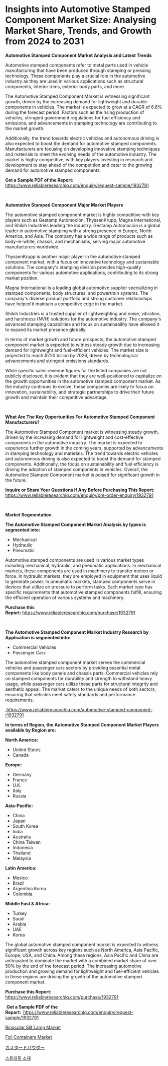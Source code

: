 <p><h1>Insights into Automotive Stamped Component Market Size: Analysing Market Share, Trends, and Growth from 2024 to 2031</h1></p><p><strong>Automotive Stamped Component Market Analysis and Latest Trends</strong></p>
<p><p>Automotive stamped components refer to metal parts used in vehicle manufacturing that have been produced through stamping or pressing technology. These components play a crucial role in the automotive industry as they are used in various applications such as structural components, interior trims, exterior body parts, and more.</p><p>The Automotive Stamped Component Market is witnessing significant growth, driven by the increasing demand for lightweight and durable components in vehicles. The market is expected to grow at a CAGR of 6.6% during the forecast period. Factors such as the rising production of vehicles, stringent government regulations for fuel efficiency and emissions, and advancements in stamping technology are contributing to the market growth.</p><p>Additionally, the trend towards electric vehicles and autonomous driving is also expected to boost the demand for automotive stamped components. Manufacturers are focusing on developing innovative stamping techniques and materials to meet the evolving needs of the automotive industry. The market is highly competitive, with key players investing in research and development to stay ahead of the competition and cater to the growing demand for automotive stamped components.</p></p>
<p><strong>Get a Sample PDF of the Report:&nbsp;</strong> <a href="https://www.reliableresearchiq.com/enquiry/request-sample/1932791">https://www.reliableresearchiq.com/enquiry/request-sample/1932791</a></p>
<p>&nbsp;</p>
<p><strong>Automotive Stamped Component Major Market Players</strong></p>
<p><p>The automotive stamped component market is highly competitive with key players such as Gestamp Automoción, ThyssenKrupp, Magna International, and Shiloh Industries leading the industry. Gestamp Automoción is a global leader in automotive stamping with a strong presence in Europe, North America, and Asia. The company has a wide range of products such as body-in-white, chassis, and mechanisms, serving major automotive manufacturers worldwide. </p><p>ThyssenKrupp is another major player in the automotive stamped component market, with a focus on innovative technology and sustainable solutions. The company's stamping division provides high-quality components for various automotive applications, contributing to its strong market position.</p><p>Magna International is a leading global automotive supplier specializing in stamped components, body structures, and powertrain systems. The company's diverse product portfolio and strong customer relationships have helped it maintain a competitive edge in the market.</p><p>Shiloh Industries is a trusted supplier of lightweighting and noise, vibration, and harshness (NVH) solutions for the automotive industry. The company's advanced stamping capabilities and focus on sustainability have allowed it to expand its market presence globally.</p><p>In terms of market growth and future prospects, the automotive stamped component market is expected to witness steady growth due to increasing demand for lightweight and fuel-efficient vehicles. The market size is projected to reach $220 billion by 2026, driven by technological advancements and stringent emissions standards.</p><p>While specific sales revenue figures for the listed companies are not publicly disclosed, it is evident that they are well-positioned to capitalize on the growth opportunities in the automotive stamped component market. As the industry continues to evolve, these companies are likely to focus on innovation, sustainability, and strategic partnerships to drive their future growth and maintain their competitive advantage.</p></p>
<p>&nbsp;</p>
<p><strong>What Are The Key Opportunities For Automotive Stamped Component Manufacturers?</strong></p>
<p><p>The Automotive Stamped Component market is witnessing steady growth, driven by the increasing demand for lightweight and cost-effective components in the automotive industry. The market is expected to experience further growth in the coming years, supported by advancements in stamping technology and materials. The trend towards electric vehicles and autonomous driving is also expected to boost the demand for stamped components. Additionally, the focus on sustainability and fuel efficiency is driving the adoption of stamped components in vehicles. Overall, the Automotive Stamped Component market is poised for significant growth in the future.</p></p>
<p><strong>Inquire or Share Your Questions If Any Before Purchasing This Report:</strong> <a href="https://www.reliableresearchiq.com/enquiry/pre-order-enquiry/1932791">https://www.reliableresearchiq.com/enquiry/pre-order-enquiry/1932791</a></p>
<p>&nbsp;</p>
<p><strong>Market Segmentation</strong></p>
<p><strong>The Automotive Stamped Component Market Analysis by types is segmented into:</strong></p>
<p><ul><li>Mechanical</li><li>Hydraulic</li><li>Pneumatic</li></ul></p>
<p><p>Automotive stamped components are used in various market types including mechanical, hydraulic, and pneumatic applications. In mechanical markets, these components are used in machinery to transfer motion or force. In hydraulic markets, they are employed in equipment that uses liquid to generate power. In pneumatic markets, stamped components serve in devices that utilize air pressure to perform tasks. Each market type has specific requirements that automotive stamped components fulfill, ensuring the efficient operation of various systems and machinery.</p></p>
<p><strong>Purchase this Report:&nbsp;</strong><a href="https://www.reliableresearchiq.com/purchase/1932791">https://www.reliableresearchiq.com/purchase/1932791</a></p>
<p>&nbsp;</p>
<p><strong>The Automotive Stamped Component Market Industry Research by Application is segmented into:</strong></p>
<p><ul><li>Commercial Vehicles</li><li>Passenger Cars</li></ul></p>
<p><p>The automotive stamped component market serves the commercial vehicles and passenger cars sectors by providing essential metal components like body panels and chassis parts. Commercial vehicles rely on stamped components for durability and strength to withstand heavy usage, while passenger cars utilize these parts for structural integrity and aesthetic appeal. The market caters to the unique needs of both sectors, ensuring that vehicles meet safety standards and performance requirements.</p></p>
<p><a href="https://www.reliableresearchiq.com/automotive-stamped-component-r1932791">&nbsp;https://www.reliableresearchiq.com/automotive-stamped-component-r1932791</a></p>
<p><strong>In terms of Region, the Automotive Stamped Component Market Players available by Region are:</strong></p>
<p>
    <p> <strong> North America: </strong>
        <ul>
            <li>United States</li>
            <li>Canada</li>
        </ul>
        </p> 
    <p> <strong> Europe: </strong>
        <ul>
            <li>Germany</li>
            <li>France</li>
            <li>U.K.</li>
            <li>Italy</li>
            <li>Russia</li>
        </ul>
        </p> 
    <p> <strong> Asia-Pacific: </strong>
        <ul>
            <li>China</li>
            <li>Japan</li>
            <li>South Korea</li>
            <li>India</li>
            <li>Australia</li>
            <li>China Taiwan</li>
            <li>Indonesia</li>
            <li>Thailand</li>
            <li>Malaysia</li>
        </ul>
        </p> 
    <p> <strong> Latin America: </strong>
        <ul>
            <li>Mexico</li>
            <li>Brazil</li>
            <li>Argentina Korea</li>
            <li>Colombia</li>
        </ul>
        </p> 
    <p> <strong> Middle East & Africa: </strong>
        <ul>
            <li>Turkey</li>
            <li>Saudi</li>
            <li>Arabia</li>
            <li>UAE</li>
            <li>Korea</li>
        </ul>
    </p>
    </p>
<p><p>The global automotive stamped component market is expected to witness significant growth across key regions such as North America, Asia Pacific, Europe, USA, and China. Among these regions, Asia Pacific and China are anticipated to dominate the market with a combined market share of over 50% by the end of the forecast period. The increasing automotive production and growing demand for lightweight and fuel-efficient vehicles in these regions are driving the growth of the automotive stamped component market.</p></p>
<p><strong>Purchase this Report: </strong><a href="https://www.reliableresearchiq.com/purchase/1932791">https://www.reliableresearchiq.com/purchase/1932791</a></p>
<p>&nbsp;<strong>Get a Sample PDF of the Report:&nbsp;&nbsp;</strong><a href="https://www.reliableresearchiq.com/enquiry/request-sample/1932791">https://www.reliableresearchiq.com/enquiry/request-sample/1932791</a></p>
<p><strong></strong></p>
<p><p><a href="https://issuu.com/reportprime-2/docs/binocular-slit-lamp-market-size-2030.pptx">Binocular Slit Lamp Market</a></p><p><a href="https://github.com/LiamKanenood/Market-Research-Report-List-1/blob/main/foil-containers-market.md">Foil Containers Market</a></p><p><a href="https://github.com/avbqbctihcbe2/Market-Research-Report-List-3/blob/main/1502469625.md">カスタードパウダー</a></p><p><a href="https://github.com/hzumrdvas204296/Market-Research-Report-List-3/blob/main/87900264201.md">스트래핑 소재</a></p></p>